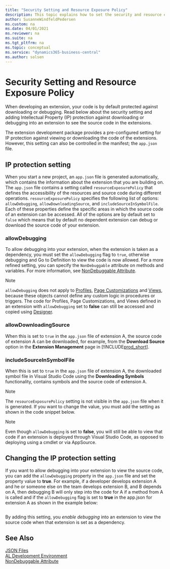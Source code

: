 ```yaml
---
title: "Security Setting and Resource Exposure Policy"
description: This topic explains how to set the security and resource exposure policy against downloading or debugging into extension to see the source code.
author: SusanneWindfeldPedersen
ms.custom: na
ms.date: 04/01/2021
ms.reviewer: na
ms.suite: na
ms.tgt_pltfrm: na
ms.topic: conceptual
ms.service: "dynamics365-business-central"
ms.author: solsen
---
```


# Security Setting and Resource Exposure Policy

When developing an extension, your code is by default protected against downloading or debugging. Read below about the security setting and adding Intellectual Property (IP) protection against downloading or debugging into an extension to see the source code in the extensions.

The extension development package provides a pre-configured setting for IP protection against viewing or downloading the code of the extensions. However, this setting can also be controlled in the manifest; the `app.json` file.

## IP protection setting

When you start a new project, an `app.json` file is generated automatically, which contains the information about the extension that you are building on. The `app.json` file contains a setting called `resourceExposurePolicy` that defines the accessibility of the resources and source code during different operations. `resourceExposurePolicy` specifies the following list of options: `allowDebugging`, `allowDownloadingSource`, and `includeSourceInSymbolFile`. Each of these properties define the specific areas in which the source code of an extension can be accessed. All of the options are by default set to `false` which means that by default no dependent extension can debug or download the source code of your extension.

### allowDebugging

To allow debugging into your extension, when the extension is taken as a dependency, you must set the `allowDebugging` flag to `true`, otherwise debugging and Go to Definition to view the code is now allowed. For a more refined setting, you can specify the `NonDebuggable` attribute on methods and variables. For more information, see [NonDebuggable Attribute](attributes/devenv-nondebuggable-attribute.md).

> [!NOTE]  
> `allowDebugging` does not apply to [Profiles](devenv-profile-object.md), [Page Customizations](devenv-page-customization-object.md) and [Views](devenv-views.md), because these objects cannot define any custom logic in procedures or triggers. The code for Profiles, Page Customizations, and Views defined in an extension with `allowDebugging` set to **false** can still be accessed and copied using [Designer](devenv-inclient-designer.md).

### allowDownloadingSource

When this is set to `true` in the `app.json` file of extension A, the source code of extension A can be downloaded, for example, from the **Download Source** option in the **Extension Management** page in [!INCLUDE[prod_short](includes/prod_short.md)].

### includeSourceInSymbolFile

When this is set to `true` in the `app.json` file of extension A, the downloaded symbol file in Visual Studio Code using the **Downloading Symbols** functionality, contains symbols and the source code of extension A.


> [!NOTE]  
> The `resourceExposurePolicy` setting is not visible in the `app.json` file when it is generated. If you want to change the value, you must add the setting as shown in the code snippet below.

> [!NOTE]  
> Even though `allowDebugging` is set to **false**, you will still be able to view that code if an extension is deployed through Visual Studio Code, as opposed to deploying using a cmdlet or via AppSource.


## Changing the IP protection setting

If you want to allow debugging into your extension to view the source code, you can add the `allowDebugging` property in the `app.json` file and set the property value to **true**. For example, if a developer develops extension A and he or someone else on the team develops extension B, and B depends on A, then debugging B will only step into the code for A if a method from A is called and if the `allowDebugging` flag is set to **true** in the app.json for extension A as shown in the example below:

<!-- example -->
```json

```

By adding this setting, you *enable debugging* into an extension to view the source code when that extension is set as a dependency. 

## See Also

[JSON Files](devenv-json-files.md)  
[AL Development Environment](devenv-reference-overview.md)  
[NonDebuggable Attribute](attributes/devenv-nondebuggable-attribute.md)  
